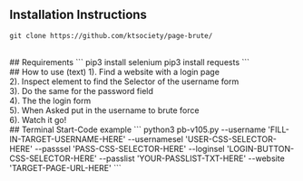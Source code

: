 ## Installation Instructions
```
git clone https://github.com/ktsociety/page-brute/
```
<br>
## Requirements
```
pip3 install selenium
pip3 install requests
```
<br>
## How to use (text)
1). Find a website with a login page<br>
2). Inspect element to find the Selector of the username form<br>
3). Do the same for the password field<br>
4). The the login form <br>
5). When Asked put in the username to brute force<br>
6). Watch it go!
<br>
## Terminal Start-Code example
```
python3 pb-v105.py --username 'FILL-IN-TARGET-USERNAME-HERE' --usernamesel 'USER-CSS-SELECTOR-HERE' --passsel 'PASS-CSS-SELECTOR-HERE' --loginsel 'LOGIN-BUTTON-CSS-SELECTOR-HERE' --passlist 'YOUR-PASSLIST-TXT-HERE' --website 'TARGET-PAGE-URL-HERE'
```
